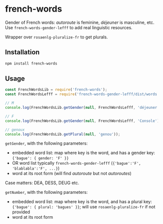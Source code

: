 <!--
Copyright 2019 Ludan Stoecklé
SPDX-License-Identifier: CC-BY-4.0
-->
# french-words

Gender of French words: _autoroute_ is feminine, _déjeuner_ is masculine, etc. Use `french-words-gender-lefff` to add real linguistic resources.

Wrapper over `rosaenlg-pluralize-fr` to get plurals.

## Installation 
```sh
npm install french-words
```

## Usage

```javascript
const FrenchWordsLib = require('french-words');
const FrenchWordsLefff = require('french-words-gender-lefff/dist/words.json');

// M
console.log(FrenchWordsLib.getGender(null, FrenchWordsLefff, 'déjeuner'));

// F
console.log(FrenchWordsLib.getGender(null, FrenchWordsLefff, 'Console'));

// genoux
console.log(FrenchWordsLib.getPlural(null, 'genou'));

```

`getGender`, with the following parameters:

* embedded word list: map where key is the word, and has a gender key: `{'bague': { gender: 'F' }}`
* OR word list typically `french-words-gender-lefff` (`{'bague':'F', 'blablabla':'F', ...}`)
* word at its root form (will find _autoroute_ but not _autoroutes_)

Case matters: DEA, DESS, DEUG etc.

`getNumber`, with the following parameters:

* embedded word list: map where key is the word, and has a plural key: `{'bague': { plural: 'bagues' }}`; will use `rosaenlg-pluralize-fr` if not provided
* word at its root form
